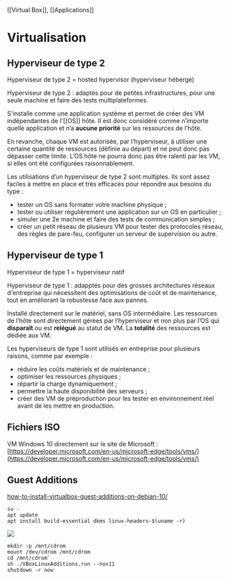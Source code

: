 [[Virtual Box]], [[Applications]]
# Virtualisation
## Hyperviseur de type 2
Hyperviseur de type 2 = hosted hypervisor (hyperviseur hébergé)

Hyperviseur de type 2 : adaptés pour de petites infrastructures, pour une seule machine et faire des tests multiplateformes.

S'installe comme une application système et permet de créer des VM indépendantes de l'[[OS]] hôte. Il est donc considéré comme n’importe quelle application et n’a **aucune priorité** sur les ressources de l’hôte.

En revanche, chaque VM est autorisée, par l’hyperviseur, à utiliser une certaine quantité de ressources (définie au départ) et ne peut donc pas dépasser cette limite. L’OS hôte ne pourra donc pas être ralenti par les VM, si elles ont été configurées raisonnablement.

Les utilisations d’un hyperviseur de type 2 sont multiples. Ils sont assez faciles à mettre en place et très efficaces pour répondre aux besoins du type :
-   tester un OS sans formater votre machine physique ;
-   tester ou utiliser régulièrement une application sur un OS en particulier ;
-   simuler une 2e machine et faire des tests de communication simples ;
-   créer un petit réseau de plusieurs VM pour tester des protocoles réseau, des règles de pare-feu, configurer un serveur de supervision ou autre.

## Hyperviseur de type 1
Hyperviseur de type 1 = hyperviseur natif

Hyperviseur de type 1 : adapptés pour des grosses architectures réseaux d'entreprise qui nécessitent des optimisations de coût et de maintenance, tout en améliorant la robustesse face aux pannes.

Installé directement sur le matériel, sans OS intermédiaire. Les ressources de l’hôte sont directement gérées par l’hyperviseur et non plus par l’OS qui **disparaît** ou est **relégué** au statut de VM. La **totalité** des ressources est dédiée aux VM.

Les hyperviseurs de type 1 sont utilisés en entreprise pour plusieurs raisons, comme par exemple :
-   réduire les coûts matériels et de maintenance ;
-   optimiser les ressources physiques ;
-   répartir la charge dynamiquement ;
-   permettre la haute disponibilité des serveurs ;
-   créer des VM de préproduction pour les tester en environnement réel avant de les mettre en production.

## Fichiers ISO
VM Windows 10 directement sur le site de Microsoft : 
[https://developer.microsoft.com/en-us/microsoft-edge/tools/vms/](https://developer.microsoft.com/en-us/microsoft-edge/tools/vms/)

## Guest Additions
[how-to-install-virtualbox-guest-additions-on-debian-10/](https://linuxize.com/post/how-to-install-virtualbox-guest-additions-on-debian-10/)

```shell
su -
apt update
apt install build-essential dkms linux-headers-$(uname -r)
```
![](https://linuxize.com/post/how-to-install-virtualbox-guest-additions-on-debian-10/insert-guest-additions-cd-image_hu6613c524b7b09bc1b2462026613a9c75_59766_768x0_resize_q75_lanczos.jpg)

``` shell
mkdir -p /mnt/cdrom
mount /dev/cdrom /mnt/cdrom
cd /mnt/cdrom`
sh ./VBoxLinuxAdditions.run --nox11
shutdown -r now
```